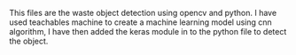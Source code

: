 This files are the waste object detection using opencv and python.
I have used teachables machine to create a machine learning model using cnn algorithm, I have then added the keras module in to the python file to detect the object.

<!---
karthick1532004/karthick1532004 is a ✨ special ✨ repository because its `README.md` (this file) appears on your GitHub profile.
You can click the Preview link to take a look at your changes.
--->

